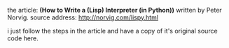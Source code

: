 the article: **(How to Write a (Lisp) Interpreter (in Python))** written by Peter Norvig.
source address: http://norvig.com/lispy.html

i just follow the steps in the article and have a copy of it's original source code here.
